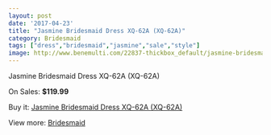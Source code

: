 ```yaml
---
layout: post
date: '2017-04-23'
title: "Jasmine Bridesmaid Dress XQ-62A (XQ-62A)"
category: Bridesmaid
tags: ["dress","bridesmaid","jasmine","sale","style"]
image: http://www.benemulti.com/22837-thickbox_default/jasmine-bridesmaid-dress-xq-62a-xq-62a.jpg
---
```

Jasmine Bridesmaid Dress XQ-62A (XQ-62A)

On Sales: **$119.99**
<a href="https://www.benemulti.com/en/bridesmaid/8657-jasmine-bridesmaid-dress-xq-62a-xq-62a.html"><amp-img layout="responsive" width="600" height="600" src="//www.benemulti.com/22837-thickbox_default/jasmine-bridesmaid-dress-xq-62a-xq-62a.jpg" alt="Jasmine Bridesmaid Dress XQ-62A (XQ-62A) 0" /></a>
<a href="https://www.benemulti.com/en/bridesmaid/8657-jasmine-bridesmaid-dress-xq-62a-xq-62a.html"><amp-img layout="responsive" width="600" height="600" src="//www.benemulti.com/22838-thickbox_default/jasmine-bridesmaid-dress-xq-62a-xq-62a.jpg" alt="Jasmine Bridesmaid Dress XQ-62A (XQ-62A) 1" /></a>

Buy it: [Jasmine Bridesmaid Dress XQ-62A (XQ-62A)](https://www.benemulti.com/en/bridesmaid/8657-jasmine-bridesmaid-dress-xq-62a-xq-62a.html "Jasmine Bridesmaid Dress XQ-62A (XQ-62A)")

View more: [Bridesmaid](https://www.benemulti.com/en/74-bridesmaid "Bridesmaid")